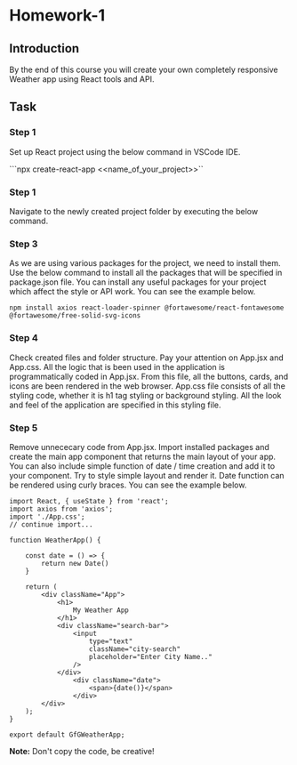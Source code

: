 # Homework-1

## Introduction

By the end of this course you will create your own completely responsive Weather app using React tools and API.

## Task
### Step 1
Set up React project using the below command in VSCode IDE.

```npx create-react-app <<name_of_your_project>>``

### Step 1
Navigate to the newly created project folder by executing the below command.

### Step 3 
As we are using various packages for the project, we need to install them. Use the below command to install all the packages that will be specified in package.json file. You can install any useful packages for your project which affect the style or API work. You can see the example below.

```npm install axios react-loader-spinner @fortawesome/react-fontawesome @fortawesome/free-solid-svg-icons```

### Step 4
Check created files and folder structure. Pay your attention on App.jsx and App.css. All the logic that is been used in the application is programmatically coded in App.jsx. From this file, all the buttons, cards, and icons are been rendered in the web browser. App.css file consists of all the styling code, whether it is h1 tag styling or background styling. All the look and feel of the application are specified in this styling file.

### Step 5
Remove unnececary code from App.jsx. Import  installed packages and create the main app component  that returns the main layout of your app. You can also include simple function of date / time creation and add it to your component.  Try to style simple layout and render it. Date function can be rendered using curly braces. You can see the example below.

```react
import React, { useState } from 'react'; 
import axios from 'axios'; 
import './App.css'; 
// continue import...
  
function WeatherApp() { 
  
    const date = () => {
        return new Date()
    } 
  
    return ( 
        <div className="App"> 
            <h1> 
                My Weather App 
            </h1> 
            <div className="search-bar"> 
                <input 
                    type="text"
                    className="city-search"
                    placeholder="Enter City Name.."
                /> 
            </div> 
                <div className="date"> 
                    <span>{date()}</span> 
                </div> 
        </div> 
    ); 
} 
  
export default GfGWeatherApp;
```
**Note:** Don't copy the code, be creative! 
